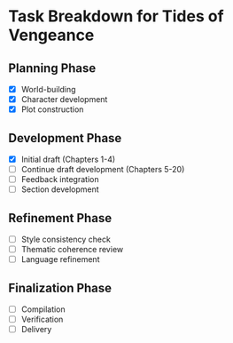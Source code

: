 # Task Breakdown for Tides of Vengeance

## Planning Phase
- [x] World-building
- [x] Character development
- [x] Plot construction

## Development Phase
- [x] Initial draft (Chapters 1-4)
- [ ] Continue draft development (Chapters 5-20)
- [ ] Feedback integration
- [ ] Section development

## Refinement Phase
- [ ] Style consistency check
- [ ] Thematic coherence review
- [ ] Language refinement

## Finalization Phase
- [ ] Compilation
- [ ] Verification
- [ ] Delivery
